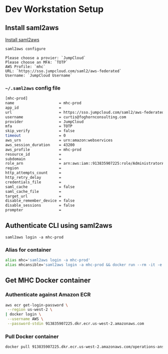 # Dev Workstation Setup

## Install saml2aws

[Install saml2aws](https://github.com/Versent/saml2aws#install)

```bash
saml2aws configure
```

```
Please choose a provier: `JumpCloud`
Please choose an MFA: `TOTP`
AWS Profile: `mhc`
URL: `https://sso.jumpcloud.com/saml2/aws-federated`
Username: `JumpCloud Username`
```

### `~/.saml2aws` config file

```bash
[mhc-prod]
name                    = mhc-prod
app_id                  =
url                     = https://sso.jumpcloud.com/saml2/aws-federated
username                = curtis@foghornconsulting.com
provider                = JumpCloud
mfa                     = TOTP
skip_verify             = false
timeout                 = 0
aws_urn                 = urn:amazon:webservices
aws_session_duration    = 43200
aws_profile             = mhc-prod
resource_id             =
subdomain               =
role_arn                = arn:aws:iam::913835907225:role/AdministratorAccess
region                  =
http_attempts_count     =
http_retry_delay        =
credentials_file        =
saml_cache              = false
saml_cache_file         =
target_url              =
disable_remember_device = false
disable_sessions        = false
prompter                =
```

## Authenticate CLI using saml2aws

```
saml2aws login -a mhc-prod
```

### Alias for container

```bash
alias mhc='saml2aws login -a mhc-prod'
alias mhcansible='saml2aws login -a mhc-prod && docker run --rm -it -e AWS_PROFILE=mhc-prod -v $HOME/foghorn/mhc/bash_history:/root/.bash_history -v $HOME/.ssh/mhc/mhc-ssh:/root/.ssh/id_rsa -v $HOME/.ssh/known_hosts:/root/.ssh/known_hosts:ro -v $HOME/.aws:/root/.aws -v $HOME/foghorn/mhc/c-mhc-operations:/data --entrypoint /bin/bash 913835907225.dkr.ecr.us-west-2.amazonaws.com/operations-ansible:latest'
```

## Get MHC Docker container

### Authenticate against Amazon ECR

```bash
aws ecr get-login-password \
 --region us-west-2 \
| docker login \
 --username AWS \
 --password-stdin 913835907225.dkr.ecr.us-west-2.amazonaws.com
```

### Pull Docker container

```bash
docker pull 913835907225.dkr.ecr.us-west-2.amazonaws.com/operations-ansible:latest
```
